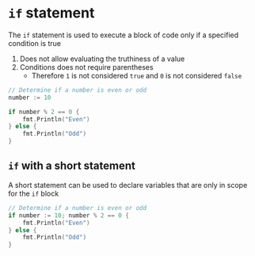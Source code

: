 # `if` statement

The `if` statement is used to execute a block of code only if a specified condition is true

1. Does not allow evaluating the truthiness of a value
2. Conditions does not require parentheses
   - Therefore `1` is not considered `true` and `0` is not considered `false`

```go
// Determine if a number is even or odd
number := 10

if number % 2 == 0 {
    fmt.Println("Even")
} else {
    fmt.Println("Odd")
}
```

## `if` with a short statement

A short statement can be used to declare variables that are only in scope for the `if` block

```go
// Determine if a number is even or odd
if number := 10; number % 2 == 0 {
    fmt.Println("Even")
} else {
    fmt.Println("Odd")
}
```
